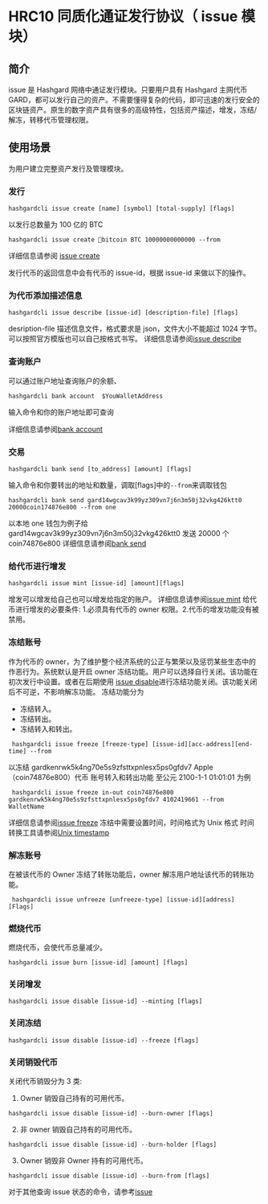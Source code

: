 # HRC10 同质化通证发行协议（ issue 模块）

## 简介

issue 是 Hashgard 网络中通证发行模块。只要用户具有 Hashgard 主网代币 GARD，都可以发行自己的资产。不需要懂得复杂的代码，即可迅速的发行安全的区块链资产。原生的数字资产具有很多的高级特性，包括资产描述，增发，冻结/解冻，转移代币管理权限。

## 使用场景
为用户建立完整资产发行及管理模块。

### 发行

```shell
hashgardcli issue create [name] [symbol] [total-supply] [flags]
```

以发行总数量为 100 亿的 BTC

```shell
hashgardcli issue create bitcoin BTC 10000000000000 --from
```

详细信息请参阅 [issue create](../cli/hashgardcli/issue/create.md)

发行代币的返回信息中会有代币的 issue-id，根据 issue-id 来做以下的操作。

### 为代币添加描述信息

```shell
hashgardcli issue describe [issue-id] [description-file] [flags]
```

desription-file
描述信息文件，格式要求是 json，文件大小不能超过 1024 字节。可以按照官方模版也可以自己按格式书写。
详细信息请参阅[issue describe](../cli/hashgardcli/issue/describe.md)

### 查询账户

可以通过账户地址查询账户的余额、

```shell
hashgardcli bank account  $YouWalletAddress
```

输入命令和你的账户地址即可查询

详细信息请参阅[bank account](../cli/hashgardcli/bank/account.md)

### 交易

```shell
hashgardcli bank send [to_address] [amount] [flags]
```

输入命令和你要转出的地址和数量，调取[flags]中的`--from`来调取钱包

```shell
hashgardcli bank send gard14wgcav3k99yz309vn7j6n3m50j32vkg426ktt0  20000coin174876e800 --from one
```

以本地 one 钱包为例子给 gard14wgcav3k99yz309vn7j6n3m50j32vkg426ktt0 发送 20000 个 coin74876e800
详细信息请参阅[bank send](../cli/hashgardcli/bank/send.md)

### 给代币进行增发

```shell
hashgardcli issue mint [issue-id] [amount][flags]
```

增发可以增发给自己也可以增发给指定的账户。
详细信息请参阅[issue mint](../cli/hashgardcli/issue/mint.md)
给代币进行增发的必要条件: 1.必须具有代币的 owner 权限。2.代币的增发功能没有被禁用。

### 冻结账号

作为代币的 owner，为了维护整个经济系统的公正与繁荣以及惩罚某些生态中的作恶行为。系统默认是开启 owner 冻结功能。用户可以选择自行关闭。该功能在初次发行中设置。或者在后期使用 [issue disable](../cli/hashgardcli/issue/disable.md)进行冻结功能关闭。该功能关闭后不可逆，不影响解冻功能。
冻结功能分为
- 冻结转入。
- 冻结转出。
- 冻结转入和转出。

```shell
 hashgardcli issue freeze [freeze-type] [issue-id][acc-address][end-time] --from
```

以冻结 gardkenrwk5k4ng70e5s9zfsttxpnlesx5ps0gfdv7 Apple（coin74876e800）代币 账号转入和转出功能 至公元 2100-1-1 01:01:01 为例

```shell
 hashgardcli issue freeze in-out coin74876e800 gardkenrwk5k4ng70e5s9zfsttxpnlesx5ps0gfdv7 4102419661 --from WalletName
```

详细信息请参阅[issue freeze](../cli/hashgardcli/issue/freeze.md)
冻结中需要设置时间，时间格式为 Unix 格式 时间转换工具请参阅[Unix timestamp](./Unix-timestamp.md)



### 解冻账号

在被该代币的 Owner 冻结了转账功能后，owner 解冻用户地址该代币的转账功能。

```shell
 hashgardcli issue unfreeze [unfreeze-type] [issue-id][address] [Flags]
```

### 燃烧代币

燃烧代币，会使代币总量减少。
```shell
hashgardcli issue burn [issue-id] [amount] [flags]
```


### 关闭增发

```shell
hashgardcli issue disable [issue-id] --minting [flags]
```

### 关闭冻结
```shell
hashgardcli issue disable [issue-id] --freeze [flags]
```

### 关闭销毁代币
关闭代币销毁分为 3 类:
1. Owner 销毁自己持有的可用代币。

```shell
hashgardcli issue disable [issue-id] --burn-owner [flags]
```
2. 非 owner 销毁自己持有的可用代币。

```shell
hashgardcli issue disable [issue-id] --burn-holder [flags]
```
3. Owner 销毁非 Owner 持有的可用代币。

```shell
hashgardcli issue disable [issue-id] --burn-from [flags]
```

对于其他查询 issue 状态的命令，请参考[issue](../cli/hashgardcli/issue/README.md)
